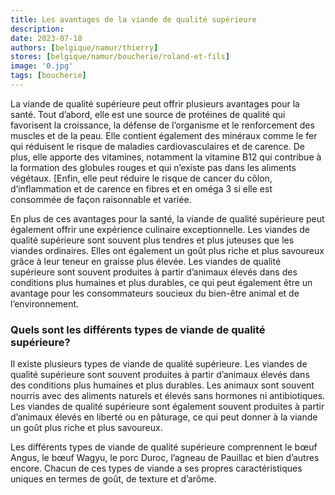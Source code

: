 ```yaml
---
title: Les avantages de la viande de qualité supérieure
description: 
date: 2023-07-18
authors: [belgique/namur/thierry]
stores: [belgique/namur/boucherie/roland-et-fils]
image: '0.jpg'
tags: [boucherie]
---
```

La viande de qualité supérieure peut offrir plusieurs avantages pour la santé. Tout d’abord, elle est une source de protéines de qualité qui favorisent la croissance, la défense de l’organisme et le renforcement des muscles et de la peau. Elle contient également des minéraux comme le fer qui réduisent le risque de maladies cardiovasculaires et de carence. De plus, elle apporte des vitamines, notamment la vitamine B12 qui contribue à la formation des globules rouges et qui n’existe pas dans les aliments végétaux. [Enfin, elle peut réduire le risque de cancer du côlon, d’inflammation et de carence en fibres et en oméga 3 si elle est consommée de façon raisonnable et variée.

En plus de ces avantages pour la santé, la viande de qualité supérieure peut également offrir une expérience culinaire exceptionnelle. Les viandes de qualité supérieure sont souvent plus tendres et plus juteuses que les viandes ordinaires. Elles ont également un goût plus riche et plus savoureux grâce à leur teneur en graisse plus élevée. Les viandes de qualité supérieure sont souvent produites à partir d’animaux élevés dans des conditions plus humaines et plus durables, ce qui peut également être un avantage pour les consommateurs soucieux du bien-être animal et de l’environnement.

### Quels sont les différents types de viande de qualité supérieure?

Il existe plusieurs types de viande de qualité supérieure. Les viandes de qualité supérieure sont souvent produites à partir d’animaux élevés dans des conditions plus humaines et plus durables. Les animaux sont souvent nourris avec des aliments naturels et élevés sans hormones ni antibiotiques. Les viandes de qualité supérieure sont également souvent produites à partir d’animaux élevés en liberté ou en pâturage, ce qui peut donner à la viande un goût plus riche et plus savoureux.

Les différents types de viande de qualité supérieure comprennent le bœuf Angus, le bœuf Wagyu, le porc Duroc, l’agneau de Pauillac et bien d’autres encore. Chacun de ces types de viande a ses propres caractéristiques uniques en termes de goût, de texture et d’arôme.